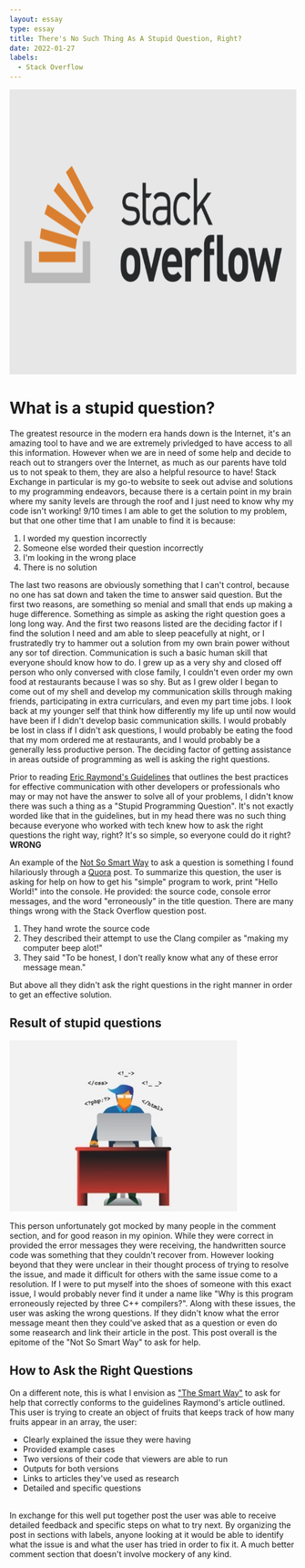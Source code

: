 ```yaml
---
layout: essay
type: essay
title: There's No Such Thing As A Stupid Question, Right?
date: 2022-01-27
labels:
  - Stack Overflow
---
```


<img src="../images/stack-overflow.png" width="700" height="500">

# What is a stupid question?

The greatest resource in the modern era hands down is the Internet, it's an amazing tool to have and we are extremely privledged to have access to all this information. However when we are in need of some help and decide to reach out to strangers over the Internet, as much as our parents have told us to not speak to them, they are also a helpful resource to have! Stack Exchange in particular is my go-to website to seek out advise and solutions to my programming endeavors, because there is a certain point in my brain where my sanity levels are through the roof and I just need to know why my code isn't working! 9/10 times I am able to get the solution to my problem, but that one other time that I am unable to find it is because: 
<ol>
  <li>I worded my question incorrectly</li>
  <li>Someone else worded their question incorrectly</li>
  <li>I'm looking in the wrong place</li>
  <li>There is no solution</li>
</ol>
The last two reasons are obviously something that I can't control, because no one has sat down and taken the time to answer said question. But the first two reasons, are something so menial and small that ends up making a huge difference. Something as simple as asking the right question goes a long long way. And the first two reasons listed are the deciding factor if I find the solution I need and am able to sleep peacefully at night, or I frustratedly try to hammer out a solution from my own brain power without any sor tof direction. Communication is such a basic human skill that everyone should know how to do. I grew up as a very shy and closed off person who only conversed with close family, I couldn't even order my own food at restaurants because I was so shy. But as I grew older I began to come out of my shell and develop my communication skills through making friends, participating in extra curriculars, and even my part time jobs. I look back at my younger self that think how differently my life up until now would have been if I didn't develop basic communication skills. I would probably be lost in class if I didn't ask questions, I would probably be eating the food that my mom ordered me at restaurants, and I would probably be a generally less productive person. The deciding factor of getting assistance in areas outside of programming as well is asking the right questions.<br>

Prior to reading <a href="http://www.catb.org/esr/faqs/smart-questions.html">Eric Raymond's Guidelines</a> that outlines the best practices for effective communication with other developers or professionals who may or may not have the answer to solve all of your problems, I didn't know there was such a thing as a "Stupid Programming Question". It's not exactly worded like that in the guidelines, but in my head there was no such thing because everyone who worked with tech knew how to ask the right questions the right way, right? It's so simple, so everyone could do it right? <b>WRONG</b> <br>

An example of the <a href="https://stackoverflow.com/questions/5508110/why-is-this-program-erroneously-rejected-by-three-c-compilers">Not So Smart Way</a> to ask a question is something I found hilariously through a <a href="https://www.quora.com/Which-are-some-of-the-funniest-Stack-Overflow-questions">Quora</a> post. To summarize this question, the user is asking for help on how to get his "simple" program to work, print "Hello World!" into the console. He provided: the source code, console error messages, and the word "erroneously" in the title question. There are many things wrong with the Stack Overflow question post.
<ol>
  <li>They hand wrote the source code</li>
  <li>They described their attempt to use the Clang compiler as "making my computer beep alot!"</li>
  <li>They said "To be honest, I don't really know what any of these error message mean."</li>
</ol>
But above all they didn't ask the right questions in the right manner in order to get an effective solution.

## Result of stupid questions

<img class="ui medium right floated rounded image" src="../images/confused.jpg" width="400" height="300">

This person unfortunately got mocked by many people in the comment section, and for good reason in my opinion. While they were correct in provided the error messages they were receiving, the handwritten source code was something that they couldn't recover from. However looking beyond that they were unclear in their thought process of trying to resolve the issue, and made it difficult for others with the same issue come to a resolution. If I were to put myself into the shoes of someone with this exact issue, I would probably never find it under a name like "Why is this program erroneously rejected by three C++ compilers?". Along with these issues, the user was asking the wrong questions. If they didn't know what the error message meant then they could've asked that as a question or even do some reasearch and link their article in the post. This post overall is the epitome of the "Not So Smart Way" to ask for help.

## How to Ask the Right Questions

On a different note, this is what I envision as <a href="https://stackoverflow.com/questions/49130506/use-es6-to-increment-object-property-without-map">"The Smart Way"</a>
 to ask for help that correctly conforms to the guidelines Raymond's article outlined. This user is trying to create an object of fruits that keeps track of how many fruits appear in an array, the user:
 <ul>
  <li>Clearly explained the issue they were having</li>
  <li>Provided example cases</li>
  <li>Two versions of their code that viewers are able to run</li>
  <li>Outputs for both versions</li>
  <li>Links to articles they've used as research</li>
  <li>Detailed and specific questions</li>
 </ul>
 <br>
 In exchange for this well put together post the user was able to receive detailed feedback and specific steps on what to try next. By organizing the post in sections with labels, anyone looking at it would be able to identify what the issue is and what the user has tried in order to fix it. A much better comment section that doesn't involve mockery of any kind.
